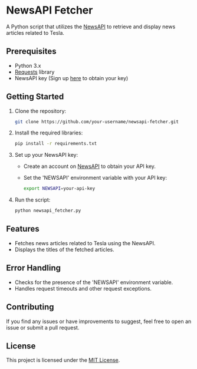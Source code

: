 # NewsAPI Fetcher

A Python script that utilizes the [NewsAPI](https://newsapi.org/) to retrieve and display news articles related to Tesla.

## Prerequisites

- Python 3.x
- [Requests](https://docs.python-requests.org/en/latest/) library
- NewsAPI key (Sign up [here](https://newsapi.org/register) to obtain your key)

## Getting Started

1. Clone the repository:

    ```bash
    git clone https://github.com/your-username/newsapi-fetcher.git
    ```

2. Install the required libraries:

    ```bash
    pip install -r requirements.txt
    ```

3. Set up your NewsAPI key:

    - Create an account on [NewsAPI](https://newsapi.org/register) to obtain your API key.
    - Set the 'NEWSAPI' environment variable with your API key:

        ```bash
        export NEWSAPI=your-api-key
        ```

4. Run the script:

    ```bash
    python newsapi_fetcher.py
    ```

## Features

- Fetches news articles related to Tesla using the NewsAPI.
- Displays the titles of the fetched articles.

## Error Handling

- Checks for the presence of the 'NEWSAPI' environment variable.
- Handles request timeouts and other request exceptions.

## Contributing

If you find any issues or have improvements to suggest, feel free to open an issue or submit a pull request.

## License

This project is licensed under the [MIT License](LICENSE).
